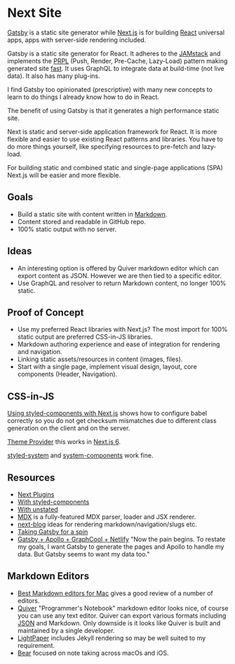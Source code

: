 # Next Site

[Gatsby](https://next.gatsbyjs.org/) is a static site generator while [Next.js](https://nextjs.org/) is for building [React](https://reactjs.org/) universal apps, apps with server-side rendering included.

Gatsby is a static site generator for React. It adheres to the [JAMstack](https://jamstack.org/) and implements the [PRPL](https://developers.google.com/web/fundamentals/performance/prpl-pattern/) (Push, Render, Pre-Cache, Lazy-Load) pattern making generated site [fast](https://www.gatsbyjs.org/blog/2017-09-13-why-is-gatsby-so-fast/). It uses GraphQL to integrate data at build-time (not live data). It also has many plug-ins. 

I find Gatsby too opinionated (prescriptive) with many new concepts to learn to do things I already know how to do in React.

The benefit of using Gatsby is that it generates a high performance static site.

Next is static and server-side application framework for React. It is more flexible and easier to use existing React patterns and libraries. You have to do more things yourself, like specifying resources to pre-fetch and lazy-load. 

For building static and combined static and single-page applications (SPA) Next.js will be easier and more flexible.

## Goals   

* Build a static site with content written in [Markdown](https://github.com/adam-p/markdown-here/wiki/Markdown-Cheatsheet).
* Content stored and readable in GitHub repo.
* 100% static output with no server.

## Ideas

* An interesting option is offered by Quiver markdown editor which can export content as JSON. However we are then tied to a specific editor.
* Use GraphQL and resolver to return Markdown content, no longer 100% static.

## Proof of Concept

* Use my preferred React libraries with Next.js? The most import for 100% static output are preferred CSS-in-JS libraries.
* Markdown authoring experience and ease of integration for rendering and navigation.
* Linking static assets/resources in content (images, files).
* Start with a single page, implement visual design, layout, core components (Header, Navigation).

## CSS-in-JS

[Using styled-components with Next.js](https://jsramblings.com/2017/11/27/using-styled-components-with-next-js.html) shows how to configure babel correctly so you do not get checksum mismatches due to different class generation on the client and on the server. 

[Theme Provider](https://github.com/zeit/next.js/issues/4170) this works in [Next.js 6](https://zeit.co/blog/next6).

[styled-system](https://github.com/jxnblk/styled-system) and 
[system-components](https://github.com/jxnblk/styled-system/tree/master/system-components) work fine.

## Resources

* [Next Plugins](https://github.com/zeit/next-plugins)
* [With styled-components](https://github.com/zeit/next.js/tree/canary/examples/with-styled-components)
* [With unstated](https://github.com/zeit/next.js/tree/canary/examples/with-unstated)
* [MDX](https://github.com/mdx-js/mdx) is a fully-featured MDX parser, loader and JSX renderer.
* [next-blog](https://github.com/tscanlin/next-blog) ideas for rendering markdown/navigation/slugs etc.
* [Taking Gatsby for a spin](https://dev.to/ardennl/taking-gatsby-for-a-spin-4je)
* [Gatsby + Apollo + GraphCool + Netlify](https://medium.com/@dwalsh.sdlr/gatsby-apollo-graphcool-netlify-the-webs-promised-land-6dd510efbd72) "Now the pain begins. To restate my goals, I want Gatsby to generate the pages and Apollo to handle my data. But Gatsby seems to want my data too."

## Markdown Editors

* [Best Markdown editors for Mac](https://www.sitepoint.com/the-best-markdown-editors-for-mac/) gives a good review of a number of editors.
* [Quiver](http://happenapps.com/) "Programmer's Notebook" markdown editor looks nice, of course you can use any text editor. Quiver can export various formats including [JSON](https://github.com/HappenApps/Quiver/wiki/Quiver-Data-Format) and Markdown. Only downside is it looks like Quiver is built and maintained by a single developer.
* [LightPaper](https://getlightpaper.com/) includes Jekyll rendering so may be well suited to my requirement.
* [Bear](http://www.bear-writer.com/) focused on note taking across macOs and iOS.
